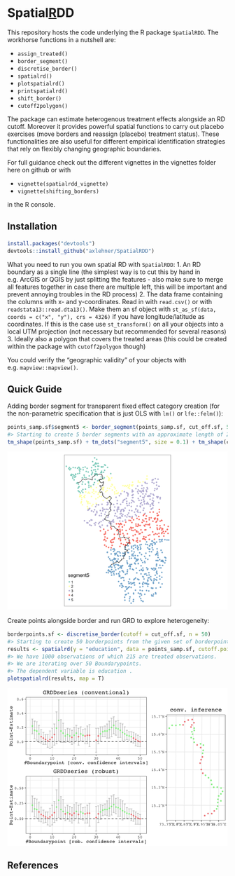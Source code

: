 
<!-- README.md is generated from README.Rmd. Please edit the latter file - rmarkdown::render('README.Rmd', output_format = 'github_document', output_file = 'README.md') -->

# Spatial[R]()DD

This repository hosts the code underlying the R package `SpatialRDD`.
The workhorse functions in a nutshell are:

  - `assign_treated()`
  - `border_segment()`
  - `discretise_border()`
  - `spatialrd()`
  - `plotspatialrd()`
  - `printspatialrd()`
  - `shift_border()`
  - `cutoff2polygon()`

The package can estimate heterogenous treatment effects alongside an RD
cutoff. Moreover it provides powerful spatial functions to carry out
placebo exercises (move borders and reassign (placebo) treatment
status). These functionalities are also useful for different empirical
identification strategies that rely on flexibly changing geographic
boundaries.

For full guidance check out the different vignettes in the vignettes
folder here on github or with

  - `vignette(spatialrdd_vignette)`
  - `vignette(shifting_borders)`

in the R console.

## Installation

``` r
install.packages("devtools")
devtools::install_github("axlehner/SpatialRDD")
```

What you need to run you own spatial RD with `SpatialRDD`: 1. An RD
boundary as a single line (the simplest way is to cut this by hand in
e.g. ArcGIS or QGIS by just splitting the features - also make sure to
merge all features together in case there are multiple left, this will
be important and prevent annoying troubles in the RD process) 2. The
data frame containing the columns with x- and y-coordinates. Read in
with `read.csv()` or with `readstata13::read.dta13()`. Make them an sf
object with `st_as_sf(data, coords = c("x", "y"), crs = 4326)` if you
have longitude/latitude as coordinates. If this is the case use
`st_transform()` on all your objects into a local UTM projection (not
necessary but recommended for several reasons) 3. Ideally also a polygon
that covers the treated areas (this could be created within the package
with `cutoff2polygon` though)

You could verify the “geographic validity” of your objects with
e.g. `mapview::mapview()`.

## Quick Guide

Adding border segment for transparent fixed effect category creation
(for the non-parametric specification that is just OLS with `lm()` or
`lfe::felm()`):

``` r
points_samp.sf$segment5 <- border_segment(points_samp.sf, cut_off.sf, 5)
#> Starting to create 5 border segments with an approximate length of 26 kilometres each.
tm_shape(points_samp.sf) + tm_dots("segment5", size = 0.1) + tm_shape(cut_off.sf) + tm_lines()
```

![](man/figures/README-border_segment-1.png)<!-- -->

Create points alongside border and run GRD to explore heterogeneity:

``` r
borderpoints.sf <- discretise_border(cutoff = cut_off.sf, n = 50)
#> Starting to create 50 borderpoints from the given set of borderpoints. Approximately every 3 kilometres we can run an estimation then.
results <- spatialrd(y = "education", data = points_samp.sf, cutoff.points = borderpoints.sf, treated = "treated", minobs = 10)
#> We have 1000 observations of which 215 are treated observations.
#> We are iterating over 50 Boundarypoints.
#> The dependent variable is education .
plotspatialrd(results, map = T)
```

![](man/figures/README-grd-1.png)<!-- -->

## References
